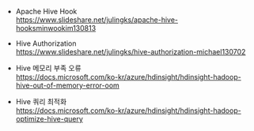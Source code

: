 * Apache Hive Hook </br>
https://www.slideshare.net/julingks/apache-hive-hooksminwookim130813 </br>

* Hive Authorization </br>
https://www.slideshare.net/julingks/hive-authorization-michael130702 </br>

* Hive 메모리 부족 오류 </br>
https://docs.microsoft.com/ko-kr/azure/hdinsight/hdinsight-hadoop-hive-out-of-memory-error-oom </br>

* Hive 쿼리 최적화 </br>
https://docs.microsoft.com/ko-kr/azure/hdinsight/hdinsight-hadoop-optimize-hive-query </br>
